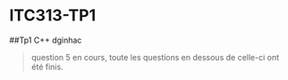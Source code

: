 # ITC313-TP1

##Tp1 C++ dginhac

> question 5 en cours, toute les questions en dessous de celle-ci ont été finis.
